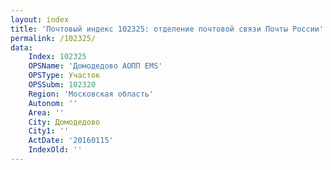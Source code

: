 ```yaml
---
layout: index
title: 'Почтовый индекс 102325: отделение почтовой связи Почты России'
permalink: /102325/
data:
    Index: 102325
    OPSName: 'Домодедово АОПП EMS'
    OPSType: Участок
    OPSSubm: 102320
    Region: 'Московская область'
    Autonom: ''
    Area: ''
    City: Домодедово
    City1: ''
    ActDate: '20160115'
    IndexOld: ''
---
```

